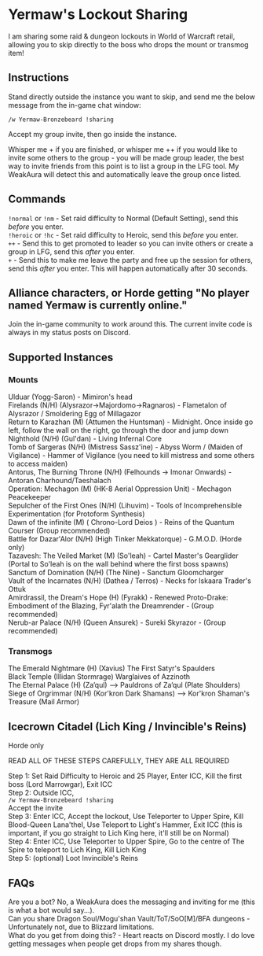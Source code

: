 # Yermaw's Lockout Sharing

I am sharing some raid & dungeon lockouts in World of Warcraft retail, allowing you to skip directly to the boss who drops the mount or transmog item!

## Instructions

Stand directly outside the instance you want to skip, and send me the below message from the in-game chat window:

`/w Yermaw-Bronzebeard !sharing`

Accept my group invite, then go inside the instance.

Whisper me + if you are finished, or whisper me ++ if you would like to invite some others to the group - you will be made group leader, the best way to invite friends from this point is to list a group in the LFG tool. My WeakAura will detect this and automatically leave the group once listed.

## Commands
`!normal` or `!nm` - Set raid difficulty to Normal (Default Setting), send this *before* you enter.  
`!heroic` or `!hc` - Set raid difficulty to Heroic, send this *before* you enter.  
`++` - Send this to get promoted to leader so you can invite others or create a group in LFG, send this *after* you enter.  
`+` - Send this to make me leave the party and free up the session for others, send this *after* you enter. This will happen automatically after 30 seconds.  

## Alliance characters, or Horde getting "No player named Yermaw is currently online."

Join the in-game community to work around this. The current invite code is always in my status posts on Discord.

## Supported Instances

### Mounts
Ulduar (Yogg-Saron) - Mimiron's head  
Firelands (N/H) (Alysrazor->Majordomo->Ragnaros) - Flametalon of Alysrazor / Smoldering Egg of Millagazor  
Return to Karazhan (M) (Attumen the Huntsman) - Midnight. Once inside go left, follow the wall on the right, go through the door and jump down  
Nighthold (N/H) (Gul'dan) - Living Infernal Core  
Tomb of Sargeras (N/H) (Mistress Sassz'ine) - Abyss Worm / (Maiden of Vigilance) - Hammer of Vigilance (you need to kill mistress and some others to access maiden)  
Antorus, The Burning Throne (N/H) (Felhounds -> Imonar Onwards)  - Antoran Charhound/Taeshalach  
Operation: Mechagon (M) (HK-8 Aerial Oppression Unit) - Mechagon Peacekeeper  
Sepulcher of the First Ones (N/H) (Lihuvim) - Tools of Incomprehensible Experimentation (for Protoform Synthesis)  
Dawn of the infinite (M) ( Chrono-Lord Deios ) - Reins of the Quantum Courser (Group recommended)  
Battle for Dazar'Alor (N/H) (High Tinker Mekkatorque) - G.M.O.D. (Horde only)  
Tazavesh: The Veiled Market (M) (So'leah) - Cartel Master's Gearglider (Portal to So'leah is on the wall behind where the first boss spawns)  
Sanctum of Domination (N/H) (The Nine) - Sanctum Gloomcharger  
Vault of the Incarnates (N/H) (Dathea / Terros) - Necks for Iskaara Trader's Ottuk  
Amirdrassil, the Dream's Hope (H) (Fyrakk) - Renewed Proto-Drake: Embodiment of the Blazing, Fyr'alath the Dreamrender - (Group recommended)  
Nerub-ar Palace (N/H) (Queen Ansurek) - Sureki Skyrazor - (Group recommended)  

### Transmogs
The Emerald Nightmare (H) (Xavius) The First Satyr's Spaulders  
Black Temple (Illidan Stormrage) Warglaives of Azzinoth  
The Eternal Palace (H) (Za’qul) --> Pauldrons of Za’qul (Plate Shoulders)  
Siege of Orgrimmar (N/H) (Kor'kron Dark Shamans) --> Kor'kron Shaman's Treasure (Mail Armor)  

## Icecrown Citadel (Lich King / Invincible's Reins)

Horde only

READ ALL OF THESE STEPS CAREFULLY, THEY ARE ALL REQUIRED

Step 1: Set Raid Difficulty to Heroic and 25 Player, Enter ICC, Kill the first boss (Lord Marrowgar), Exit ICC  
Step 2: Outside ICC,   
`/w Yermaw-Bronzebeard !sharing`  
Accept the invite  
Step 3: Enter ICC, Accept the lockout, Use Teleporter to Upper Spire, Kill Blood-Queen Lana'thel, Use Teleport to Light's Hammer, Exit ICC (this is important, if you go straight to Lich King here, it'll still be on Normal)  
Step 4: Enter ICC, Use Teleporter to Upper Spire, Go to the centre of The Spire to teleport to Lich King, Kill Lich King  
Step 5: (optional) Loot Invincible's Reins  

## FAQs

Are you a bot? No, a WeakAura does the messaging and inviting for me (this is what a bot would say...).  
Can you share Dragon Soul/Mogu'shan Vault/ToT/SoO[M]/BFA dungeons - Unfortunately not, due to Blizzard limitations.  
What do you get from doing this? - Heart reacts on Discord mostly. I do love getting messages when people get drops from my shares though.  

